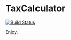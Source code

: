 TaxCalculator
=============

[![Build Status](https://travis-ci.org/cg1476743894/test-lm.svg?branch=master)](https://travis-ci.org/cg1476743894/test-lm)

Enjoy.